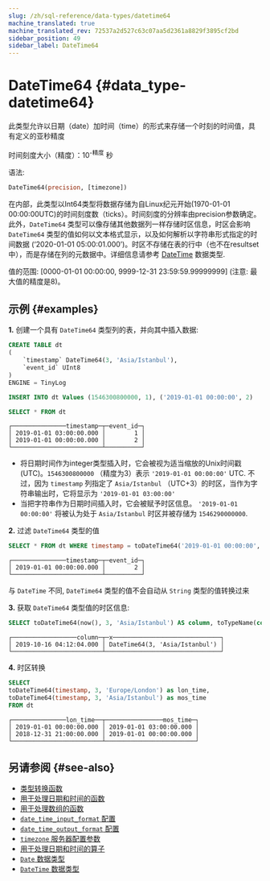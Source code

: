 ```yaml
---
slug: /zh/sql-reference/data-types/datetime64
machine_translated: true
machine_translated_rev: 72537a2d527c63c07aa5d2361a8829f3895cf2bd
sidebar_position: 49
sidebar_label: DateTime64
---
```


# DateTime64 {#data_type-datetime64}

此类型允许以日期（date）加时间（time）的形式来存储一个时刻的时间值，具有定义的亚秒精度

时间刻度大小（精度）：10<sup>-精度</sup> 秒

语法:

``` sql
DateTime64(precision, [timezone])
```

在内部，此类型以Int64类型将数据存储为自Linux纪元开始(1970-01-01 00:00:00UTC)的时间刻度数（ticks）。时间刻度的分辨率由precision参数确定。此外，`DateTime64` 类型可以像存储其他数据列一样存储时区信息，时区会影响 `DateTime64` 类型的值如何以文本格式显示，以及如何解析以字符串形式指定的时间数据 (‘2020-01-01 05:00:01.000’)。时区不存储在表的行中（也不在resultset中），而是存储在列的元数据中。详细信息请参考 [DateTime](datetime.md) 数据类型.

值的范围: \[0000-01-01 00:00:00, 9999-12-31 23:59:59.99999999\] (注意: 最大值的精度是8)。

## 示例 {#examples}

**1.** 创建一个具有 `DateTime64` 类型列的表，并向其中插入数据:

``` sql
CREATE TABLE dt
(
    `timestamp` DateTime64(3, 'Asia/Istanbul'),
    `event_id` UInt8
)
ENGINE = TinyLog
```

``` sql
INSERT INTO dt Values (1546300800000, 1), ('2019-01-01 00:00:00', 2)
```

``` sql
SELECT * FROM dt
```

``` text
┌───────────────timestamp─┬─event_id─┐
│ 2019-01-01 03:00:00.000 │        1 │
│ 2019-01-01 00:00:00.000 │        2 │
└─────────────────────────┴──────────┘
```

-   将日期时间作为integer类型插入时，它会被视为适当缩放的Unix时间戳(UTC)。`1546300800000` （精度为3）表示 `'2019-01-01 00:00:00'` UTC. 不过，因为 `timestamp` 列指定了 `Asia/Istanbul` （UTC+3）的时区，当作为字符串输出时，它将显示为 `'2019-01-01 03:00:00'`
-   当把字符串作为日期时间插入时，它会被赋予时区信息。 `'2019-01-01 00:00:00'` 将被认为处于 `Asia/Istanbul` 时区并被存储为 `1546290000000`.

**2.** 过滤 `DateTime64` 类型的值

``` sql
SELECT * FROM dt WHERE timestamp = toDateTime64('2019-01-01 00:00:00', 3, 'Asia/Istanbul')
```

``` text
┌───────────────timestamp─┬─event_id─┐
│ 2019-01-01 00:00:00.000 │        2 │
└─────────────────────────┴──────────┘
```

与 `DateTime` 不同, `DateTime64` 类型的值不会自动从 `String` 类型的值转换过来

**3.** 获取 `DateTime64` 类型值的时区信息:

``` sql
SELECT toDateTime64(now(), 3, 'Asia/Istanbul') AS column, toTypeName(column) AS x
```

``` text
┌──────────────────column─┬─x──────────────────────────────┐
│ 2019-10-16 04:12:04.000 │ DateTime64(3, 'Asia/Istanbul') │
└─────────────────────────┴────────────────────────────────┘
```

**4.** 时区转换

``` sql
SELECT
toDateTime64(timestamp, 3, 'Europe/London') as lon_time,
toDateTime64(timestamp, 3, 'Asia/Istanbul') as mos_time
FROM dt
```

``` text
┌───────────────lon_time──┬────────────────mos_time─┐
│ 2019-01-01 00:00:00.000 │ 2019-01-01 03:00:00.000 │
│ 2018-12-31 21:00:00.000 │ 2019-01-01 00:00:00.000 │
└─────────────────────────┴─────────────────────────┘
```

## 另请参阅 {#see-also}

-   [类型转换函数](../../sql-reference/functions/type-conversion-functions.md)
-   [用于处理日期和时间的函数](../../sql-reference/functions/date-time-functions.md)
-   [用于处理数组的函数](../../sql-reference/functions/array-functions.md)
-   [`date_time_input_format` 配置](../../operations/settings/settings.md#settings-date_time_input_format)
-   [`date_time_output_format` 配置](../../operations/settings/settings.md#settings-date_time_output_format)
-   [`timezone` 服务器配置参数](../../operations/server-configuration-parameters/settings.md#server_configuration_parameters-timezone)
-   [用于处理日期和时间的算子](../../sql-reference/operators/index.md#operators-datetime)
-   [`Date` 数据类型](date.md)
-   [`DateTime` 数据类型](datetime.md)
